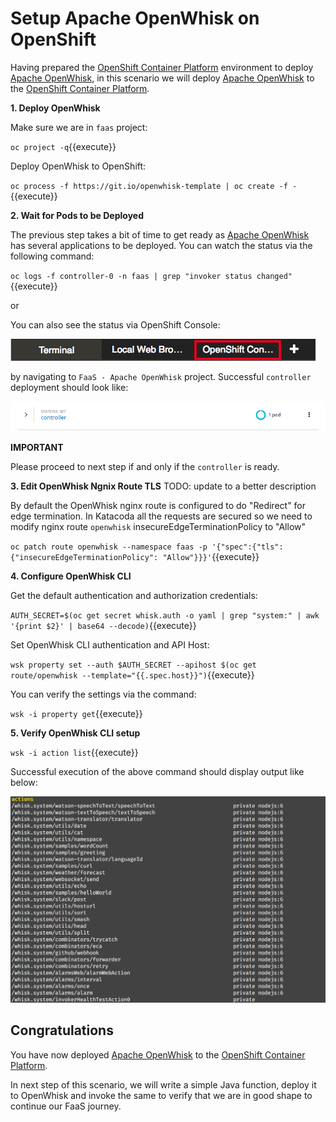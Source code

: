 # Setup Apache OpenWhisk on OpenShift

Having prepared the [OpenShift Container Platform](https://openshift.com]) environment to deploy [Apache OpenWhisk](https://openwhisk.apache.org/), in this scenario we will deploy [Apache OpenWhisk](https://openwhisk.apache.org/) to the [OpenShift Container Platform](https://openshift.com]).

**1. Deploy OpenWhisk**

Make sure we are in `faas` project:

``oc project -q``{{execute}}

Deploy OpenWhisk to OpenShift:

``oc process -f https://git.io/openwhisk-template | oc create -f -``{{execute}}

**2. Wait for Pods to be Deployed**

The previous step takes a bit of time to get ready as [Apache OpenWhisk](https://openwhisk.apache.org/) has several applications to be deployed.  You can watch the status via the following command:

``oc logs -f controller-0 -n faas | grep "invoker status changed"``{{execute}}

or

You can also see the status via OpenShift Console:

![OpenShift Console Tab](../assets/openshift-console-tab.png) 

by navigating to `FaaS - Apache OpenWhisk` project.  Successful `controller` deployment should look like:

![OpenWhisk Controller](../assets/ow_controller_up.png)

**IMPORTANT**

Please proceed to next step if and only if the `controller` is ready.

**3. Edit OpenWhisk Ngnix Route TLS**
TODO: update to a better description

By default the OpenWhisk nginx route is configured to do "Redirect" for edge termination.  In Katacoda all the requests are secured so we need to modify nginx route `openwhisk` insecureEdgeTerminationPolicy to "Allow"

``oc patch route openwhisk --namespace faas -p '{"spec":{"tls": {"insecureEdgeTerminationPolicy": "Allow"}}}'``{{execute}}

**4. Configure OpenWhisk CLI**

Get the default authentication and authorization credentials:

``AUTH_SECRET=$(oc get secret whisk.auth -o yaml | grep "system:" | awk '{print $2}' | base64 --decode)``{{execute}}

Set OpenWhisk CLI authentication and API Host:

``wsk property set --auth $AUTH_SECRET --apihost $(oc get route/openwhisk --template="{{.spec.host}}")``{{execute}}

You can verify the settings via the command:

``wsk -i property get``{{execute}}

**5. Verify OpenWhisk CLI setup**

``wsk -i action list``{{execute}}

Successful execution of the above command should display output like below:

![OpenWhisk Default Catalog](../assets/ow_catalog_actions.png)

## Congratulations

You have now deployed [Apache OpenWhisk](https://openwhisk.apache.org/) to the [OpenShift Container Platform](https://openshift.com]). 

In next step of this scenario, we will write a simple Java function, deploy it to OpenWhisk and invoke the same to verify that we are in good shape to continue our FaaS journey.